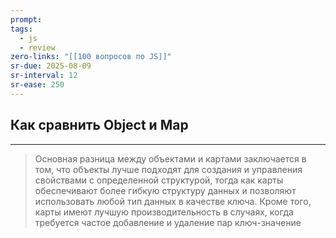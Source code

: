 ```yaml
---
prompt: 
tags:
  - js
  - review
zero-links: "[[100 вопросов по JS]]"
sr-due: 2025-08-09
sr-interval: 12
sr-ease: 250
---
```

## Как сравнить Object и Map
---
> Основная разница между объектами и картами заключается в том, что объекты лучше подходят для создания и управления свойствами с определенной структурой, тогда как карты обеспечивают более гибкую структуру данных и позволяют использовать любой тип данных в качестве ключа. Кроме того, карты имеют лучшую производительность в случаях, когда требуется частое добавление и удаление пар ключ-значение

